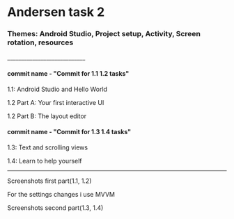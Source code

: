 <h1>Andersen task 2</h1>
<h3>Themes: Android Studio, Project setup, 
Activity, Screen rotation, resources</h3>
____________________________

<h4>commit name - "Commit for 1.1 1.2 tasks"</h4>

<p>1.1: Android Studio and Hello World</p>
<p>1.2 Part A: Your first interactive UI</p>
<p>1.2 Part B: The layout editor</p>

<h4>commit name - "Commit for 1.3 1.4 tasks"</h4>
<p>1.3: Text and scrolling views</p>
<p>1.4: Learn to help yourself</p>

____________________________

<p>Screenshots first part(1.1, 1.2)</p>
For the settings changes i use MVVM



<p>Screenshots second part(1.3, 1.4)</p>